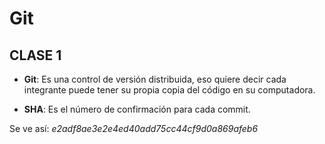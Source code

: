 # Git

## CLASE 1

- **Git**: Es una control de versión distribuida, eso quiere decir cada integrante puede tener su propia copia del código en su computadora.

- **SHA**: Es el número de confirmación para cada commit. 

Se ve así: _e2adf8ae3e2e4ed40add75cc44cf9d0a869afeb6_
